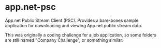 app.net-psc
===========

App.net Public Stream Client (PSC). Provides a bare-bones sample application for downloading and viewing App.net public stream data. 

This was originally a coding challenge for a job application, so some folders are still named "Company Challenge", or something similar.